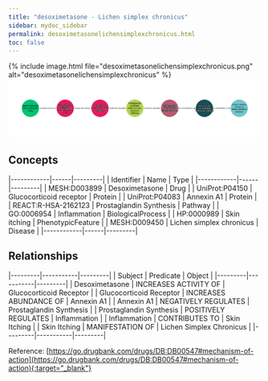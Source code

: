 ```yaml
---
title: "desoximetasone - Lichen simplex chronicus"
sidebar: mydoc_sidebar
permalink: desoximetasonelichensimplexchronicus.html
toc: false 
---
```


{% include image.html file="desoximetasonelichensimplexchronicus.png" alt="desoximetasonelichensimplexchronicus" %}![Path Visualization](/images/desoximetasonelichensimplexchronicus.png)

## Concepts

|------------|------|---------|
| Identifier | Name | Type    |
|------------|------|---------|
| MESH:D003899 | Desoximetasone | Drug |
| UniProt:P04150 | Glucocorticoid receptor | Protein |
| UniProt:P04083 | Annexin A1 | Protein |
| REACT:R-HSA-2162123 | Prostaglandin Synthesis | Pathway |
| GO:0006954 | Inflammation | BiologicalProcess |
| HP:0000989 | Skin itching | PhenotypicFeature |
| MESH:D009450 | Lichen simplex chronicus | Disease |
|------------|------|---------|

## Relationships

|---------|-----------|---------|
| Subject | Predicate | Object  |
|---------|-----------|---------|
| Desoximetasone | INCREASES ACTIVITY OF | Glucocorticoid Receptor |
| Glucocorticoid Receptor | INCREASES ABUNDANCE OF | Annexin A1 |
| Annexin A1 | NEGATIVELY REGULATES | Prostaglandin Synthesis |
| Prostaglandin Synthesis | POSITIVELY REGULATES | Inflammation |
| Inflammation | CONTRIBUTES TO | Skin Itching |
| Skin Itching | MANIFESTATION OF | Lichen Simplex Chronicus |
|---------|-----------|---------|

Reference: [https://go.drugbank.com/drugs/DB:DB00547#mechanism-of-action](https://go.drugbank.com/drugs/DB:DB00547#mechanism-of-action){:target="_blank"}